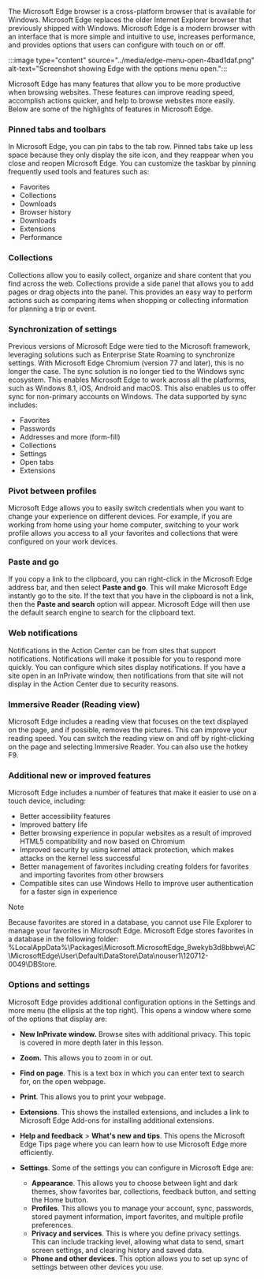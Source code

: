 The Microsoft Edge browser is a cross-platform browser that is available for Windows. Microsoft Edge replaces the older Internet Explorer browser that previously shipped with Windows. Microsoft Edge is a modern browser with an interface that is more simple and intuitive to use, increases performance, and provides options that users can configure with touch on or off.

:::image type="content" source="../media/edge-menu-open-4bad1daf.png" alt-text="Screenshot showing Edge with the options menu open.":::


Microsoft Edge has many features that allow you to be more productive when browsing websites. These features can improve reading speed, accomplish actions quicker, and help to browse websites more easily. Below are some of the highlights of features in Microsoft Edge.

### Pinned tabs and toolbars

In Microsoft Edge, you can pin tabs to the tab row. Pinned tabs take up less space because they only display the site icon, and they reappear when you close and reopen Microsoft Edge. You can customize the taskbar by pinning frequently used tools and features such as:

 -  Favorites
 -  Collections
 -  Downloads
 -  Browser history
 -  Downloads
 -  Extensions
 -  Performance

### Collections

Collections allow you to easily collect, organize and share content that you find across the web. Collections provide a side panel that allows you to add pages or drag objects into the panel. This provides an easy way to perform actions such as comparing items when shopping or collecting information for planning a trip or event.

### Synchronization of settings

Previous versions of Microsoft Edge were tied to the Microsoft framework, leveraging solutions such as Enterprise State Roaming to synchronize settings. With Microsoft Edge Chromium (version 77 and later), this is no longer the case. The sync solution is no longer tied to the Windows sync ecosystem. This enables Microsoft Edge to work across all the platforms, such as Windows 8.1, iOS, Android and macOS. This also enables us to offer sync for non-primary accounts on Windows. The data supported by sync includes:

 -  Favorites
 -  Passwords
 -  Addresses and more (form-fill)
 -  Collections
 -  Settings
 -  Open tabs
 -  Extensions

### Pivot between profiles

Microsoft Edge allows you to easily switch credentials when you want to change your experience on different devices. For example, if you are working from home using your home computer, switching to your work profile allows you access to all your favorites and collections that were configured on your work devices.

### Paste and go

If you copy a link to the clipboard, you can right-click in the Microsoft Edge address bar, and then select **Paste and go**. This will make Microsoft Edge instantly go to the site. If the text that you have in the clipboard is not a link, then the **Paste and search** option will appear. Microsoft Edge will then use the default search engine to search for the clipboard text.

### Web notifications

Notifications in the Action Center can be from sites that support notifications. Notifications will make it possible for you to respond more quickly. You can configure which sites display notifications. If you have a site open in an InPrivate window, then notifications from that site will not display in the Action Center due to security reasons.

### Immersive Reader (Reading view)

Microsoft Edge includes a reading view that focuses on the text displayed on the page, and if possible, removes the pictures. This can improve your reading speed. You can switch the reading view on and off by right-clicking on the page and selecting Immersive Reader. You can also use the hotkey F9.

### Additional new or improved features

Microsoft Edge includes a number of features that make it easier to use on a touch device, including:

 -  Better accessibility features
 -  Improved battery life
 -  Better browsing experience in popular websites as a result of improved HTML5 compatibility and now based on Chromium
 -  Improved security by using kernel attack protection, which makes attacks on the kernel less successful
 -  Better management of favorites including creating folders for favorites and importing favorites from other browsers
 -  Compatible sites can use Windows Hello to improve user authentication for a faster sign in experience

> [!NOTE]
> Because favorites are stored in a database, you cannot use File Explorer to manage your favorites in Microsoft Edge. Microsoft Edge stores favorites in a database in the following folder: %LocalAppData%\\Packages\\Microsoft.MicrosoftEdge\_8wekyb3d8bbwe\\AC\\MicrosoftEdge\\User\\Default\\DataStore\\Data\\nouser1\\120712-0049\\DBStore.

### Options and settings

Microsoft Edge provides additional configuration options in the Settings and more menu (the ellipsis at the top right). This opens a window where some of the options that display are:

 -  **New InPrivate window.** Browse sites with additional privacy. This topic is covered in more depth later in this lesson.
 -  **Zoom.** This allows you to zoom in or out.
 -  **Find on page**. This is a text box in which you can enter text to search for, on the open webpage.
 -  **Print**. This allows you to print your webpage.
 -  **Extensions**. This shows the installed extensions, and includes a link to Microsoft Edge Add-ons for installing additional extensions.
 -  **Help and feedback** > **What's new and tips**. This opens the Microsoft Edge Tips page where you can learn how to use Microsoft Edge more efficiently.
 -  **Settings**. Some of the settings you can configure in Microsoft Edge are:
    
     -  **Appearance**. This allows you to choose between light and dark themes, show favorites bar, collections, feedback button, and setting the Home button.
     -  **Profiles**. This allows you to manage your account, sync, passwords, stored payment information, import favorites, and multiple profile preferences.
     -  **Privacy and services**. This is where you define privacy settings. This can include tracking level, allowing what data to send, smart screen settings, and clearing history and saved data.
     -  **Phone and other devices**. This option allows you to set up sync of settings between other devices you use.
